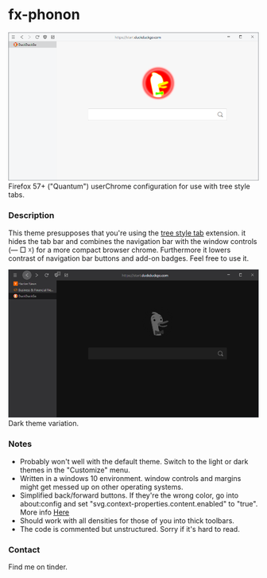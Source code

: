 # fx-phonon

![Screenshot-1](screens/phonon001-light.png?raw=true)
Firefox 57+ ("Quantum") userChrome configuration for use with tree style tabs.

### Description
This theme presupposes that you're using the [tree style tab](https://addons.mozilla.org/en-US/firefox/addon/tree-style-tab/) extension. it hides the tab bar and combines the navigation bar with the window controls (— □ ☓) for a more compact browser chrome. Furthermore it lowers contrast of navigation bar buttons and add-on badges. Feel free to use it.

![Screenshot-2](screens/phonon001-dark.png?raw=true)
Dark theme variation.

### Notes
- Probably won't well with the default theme. Switch to the light or dark themes in the "Customize" menu.
- Written in a windows 10 environment. window controls and margins might get messed up on other operating systems.
- Simplified back/forward buttons. If they're the wrong color, go into about:config and set "svg.context-properties.content.enabled" to "true".  More info [Here](https://developer.mozilla.org/en-US/docs/Web/CSS/-moz-context-properties)
- Should work with all densities for those of you into thick toolbars.
- The code is commented but unstructured. Sorry if it's hard to read.

### Contact
Find me on tinder.